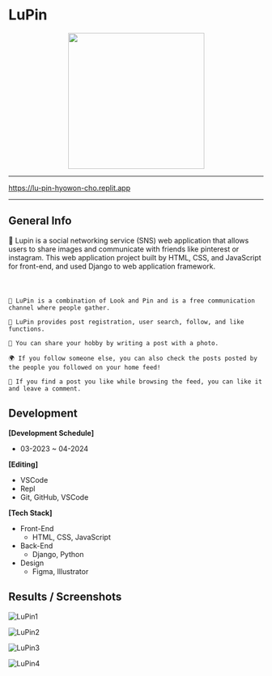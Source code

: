 # LuPin

<p><img src="https://cdn.inflearn.com/public/files/courses/326338/95dc5b85-6520-47dd-bf4d-286d18aeb097/다운로드.png" width="269" height="269" alt="" style="display: block; margin-left: auto; margin-right: auto;" /></p>

---

https://lu-pin-hyowon-cho.replit.app

---


## General Info
📣 Lupin is a social networking service (SNS) web application that allows users to share images and communicate with friends like pinterest or instagram. This web application project built by HTML, CSS, and JavaScript for front-end, and used Django to web application framework.
#

```

🎸 LuPin is a combination of Look and Pin and is a free communication channel where people gather.

💬 LuPin provides post registration, user search, follow, and like functions.

👭 You can share your hobby by writing a post with a photo.

🌍 If you follow someone else, you can also check the posts posted by the people you followed on your home feed!

💜 If you find a post you like while browsing the feed, you can like it and leave a comment.

```

## Development 


**[Development Schedule]**

- 03-2023 ~ 04-2024

**[Editing]**

- VSCode
- Repl
- Git, GitHub, VSCode

**[Tech Stack]**

- Front-End
    - HTML, CSS, JavaScript
- Back-End
    - Django, Python
- Design
    - Figma, Illustrator


## Results / Screenshots

![LuPin1](https://github.com/Hyowon-Cho/LuPin/assets/63900561/dd102100-91f0-4bed-9aeb-377c4ec2a454)

![LuPin2](https://github.com/Hyowon-Cho/LuPin/assets/63900561/539b987a-b73a-4acc-be77-5424a6269cf2)

![LuPin3](https://github.com/Hyowon-Cho/LuPin/assets/63900561/6155eebf-14db-424c-9540-e6c386ac611a)

![LuPin4](https://github.com/Hyowon-Cho/LuPin/assets/63900561/52f2f112-2cb9-4141-9f78-d1e60772984d)
